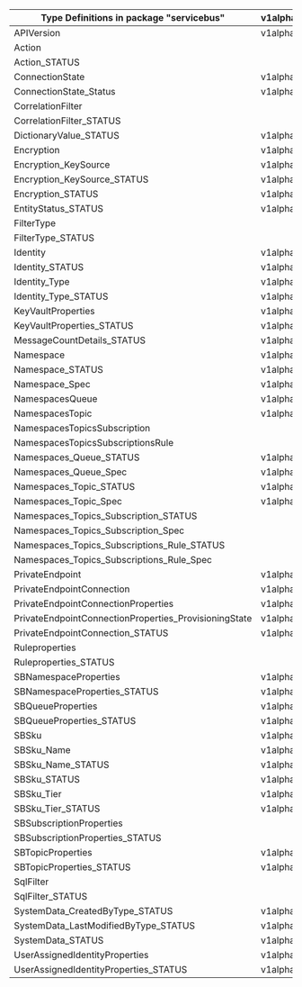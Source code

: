 | Type Definitions in package "servicebus"              | v1alpha1api20210101preview | v1beta20210101preview |
|-------------------------------------------------------|----------------------------|-----------------------|
| APIVersion                                            | v1alpha1api20210101preview | v1beta20210101preview |
| Action                                                |                            | v1beta20210101preview |
| Action_STATUS                                         |                            | v1beta20210101preview |
| ConnectionState                                       | v1alpha1api20210101preview | v1beta20210101preview |
| ConnectionState_Status                                | v1alpha1api20210101preview | v1beta20210101preview |
| CorrelationFilter                                     |                            | v1beta20210101preview |
| CorrelationFilter_STATUS                              |                            | v1beta20210101preview |
| DictionaryValue_STATUS                                | v1alpha1api20210101preview | v1beta20210101preview |
| Encryption                                            | v1alpha1api20210101preview | v1beta20210101preview |
| Encryption_KeySource                                  | v1alpha1api20210101preview | v1beta20210101preview |
| Encryption_KeySource_STATUS                           | v1alpha1api20210101preview | v1beta20210101preview |
| Encryption_STATUS                                     | v1alpha1api20210101preview | v1beta20210101preview |
| EntityStatus_STATUS                                   | v1alpha1api20210101preview | v1beta20210101preview |
| FilterType                                            |                            | v1beta20210101preview |
| FilterType_STATUS                                     |                            | v1beta20210101preview |
| Identity                                              | v1alpha1api20210101preview | v1beta20210101preview |
| Identity_STATUS                                       | v1alpha1api20210101preview | v1beta20210101preview |
| Identity_Type                                         | v1alpha1api20210101preview | v1beta20210101preview |
| Identity_Type_STATUS                                  | v1alpha1api20210101preview | v1beta20210101preview |
| KeyVaultProperties                                    | v1alpha1api20210101preview | v1beta20210101preview |
| KeyVaultProperties_STATUS                             | v1alpha1api20210101preview | v1beta20210101preview |
| MessageCountDetails_STATUS                            | v1alpha1api20210101preview | v1beta20210101preview |
| Namespace                                             | v1alpha1api20210101preview | v1beta20210101preview |
| Namespace_STATUS                                      | v1alpha1api20210101preview | v1beta20210101preview |
| Namespace_Spec                                        | v1alpha1api20210101preview | v1beta20210101preview |
| NamespacesQueue                                       | v1alpha1api20210101preview | v1beta20210101preview |
| NamespacesTopic                                       | v1alpha1api20210101preview | v1beta20210101preview |
| NamespacesTopicsSubscription                          |                            | v1beta20210101preview |
| NamespacesTopicsSubscriptionsRule                     |                            | v1beta20210101preview |
| Namespaces_Queue_STATUS                               | v1alpha1api20210101preview | v1beta20210101preview |
| Namespaces_Queue_Spec                                 | v1alpha1api20210101preview | v1beta20210101preview |
| Namespaces_Topic_STATUS                               | v1alpha1api20210101preview | v1beta20210101preview |
| Namespaces_Topic_Spec                                 | v1alpha1api20210101preview | v1beta20210101preview |
| Namespaces_Topics_Subscription_STATUS                 |                            | v1beta20210101preview |
| Namespaces_Topics_Subscription_Spec                   |                            | v1beta20210101preview |
| Namespaces_Topics_Subscriptions_Rule_STATUS           |                            | v1beta20210101preview |
| Namespaces_Topics_Subscriptions_Rule_Spec             |                            | v1beta20210101preview |
| PrivateEndpoint                                       | v1alpha1api20210101preview | v1beta20210101preview |
| PrivateEndpointConnection                             | v1alpha1api20210101preview | v1beta20210101preview |
| PrivateEndpointConnectionProperties                   | v1alpha1api20210101preview | v1beta20210101preview |
| PrivateEndpointConnectionProperties_ProvisioningState | v1alpha1api20210101preview | v1beta20210101preview |
| PrivateEndpointConnection_STATUS                      | v1alpha1api20210101preview | v1beta20210101preview |
| Ruleproperties                                        |                            | v1beta20210101preview |
| Ruleproperties_STATUS                                 |                            | v1beta20210101preview |
| SBNamespaceProperties                                 | v1alpha1api20210101preview | v1beta20210101preview |
| SBNamespaceProperties_STATUS                          | v1alpha1api20210101preview | v1beta20210101preview |
| SBQueueProperties                                     | v1alpha1api20210101preview | v1beta20210101preview |
| SBQueueProperties_STATUS                              | v1alpha1api20210101preview | v1beta20210101preview |
| SBSku                                                 | v1alpha1api20210101preview | v1beta20210101preview |
| SBSku_Name                                            | v1alpha1api20210101preview | v1beta20210101preview |
| SBSku_Name_STATUS                                     | v1alpha1api20210101preview | v1beta20210101preview |
| SBSku_STATUS                                          | v1alpha1api20210101preview | v1beta20210101preview |
| SBSku_Tier                                            | v1alpha1api20210101preview | v1beta20210101preview |
| SBSku_Tier_STATUS                                     | v1alpha1api20210101preview | v1beta20210101preview |
| SBSubscriptionProperties                              |                            | v1beta20210101preview |
| SBSubscriptionProperties_STATUS                       |                            | v1beta20210101preview |
| SBTopicProperties                                     | v1alpha1api20210101preview | v1beta20210101preview |
| SBTopicProperties_STATUS                              | v1alpha1api20210101preview | v1beta20210101preview |
| SqlFilter                                             |                            | v1beta20210101preview |
| SqlFilter_STATUS                                      |                            | v1beta20210101preview |
| SystemData_CreatedByType_STATUS                       | v1alpha1api20210101preview | v1beta20210101preview |
| SystemData_LastModifiedByType_STATUS                  | v1alpha1api20210101preview | v1beta20210101preview |
| SystemData_STATUS                                     | v1alpha1api20210101preview | v1beta20210101preview |
| UserAssignedIdentityProperties                        | v1alpha1api20210101preview | v1beta20210101preview |
| UserAssignedIdentityProperties_STATUS                 | v1alpha1api20210101preview | v1beta20210101preview |
